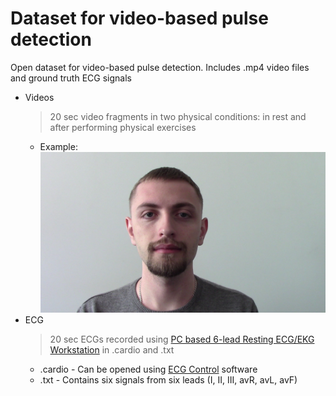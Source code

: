 # Dataset for video-based pulse detection
Open dataset for video-based pulse detection. Includes .mp4 video files and ground truth ECG signals 
- Videos
	> 20 sec video fragments in two physical conditions: in rest and after performing physical exercises
	- Example:
![](https://github.com/vladostan/Dataset-for-video-based-pulse-detection/blob/master/vid_example.png?raw=true)
- ECG
	> 20 sec ECGs recorded using [PC based 6-lead Resting ECG/EKG Workstation](https://vdd-pro.ru/en/product/pc-based-6-lead-resting-ecg-ekg-workstationanalysis-software-kopirovat/) in .cardio and .txt
	- .cardio - Can be opened using [ECG Control](https://vdd-pro.ru/en/2014/03/ecg-control-user-manual/) software
	- .txt - Contains six signals from six leads (I, II, III, avR, avL, avF)
